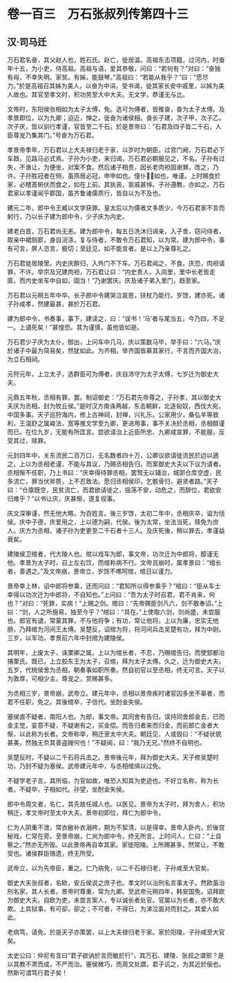 # 卷一百三　万石张叔列传第四十三
## 汉·司马迁
万石君名奋，其父赵人也，姓石氏。赵亡，徙居温。高祖东击项籍，过河内，时奋年十五，为小吏，侍高祖。高祖与语，爱其恭敬，问曰：“若何有？”对曰：“奋独有母，不幸失明。家贫。有姊，能鼓琴。”高祖曰：“若能从我乎？”曰：“愿尽力。”於是高祖召其姊为美人，以奋为中涓，受书谒，徙其家长安中戚里，以姊为美人故也。其官至孝文时，积功劳至大中大夫。无文学，恭谨无与比。    
    
文帝时，东阳侯张相如为太子太傅，免。选可为傅者，皆推奋，奋为太子太傅。及孝景即位，以为九卿；迫近，惮之，徙奋为诸侯相。奋长子建，次子甲，次子乙，次子庆，皆以驯行孝谨，官皆至二千石。於是景帝曰：“石君及四子皆二千石，人臣尊宠乃集其门。”号奋为万石君。    
    
孝景帝季年，万石君以上大夫禄归老于家，以岁时为朝臣。过宫门阙，万石君必下车趋，见路马必式焉。子孙为小吏，来归谒，万石君必朝服见之，不名。子孙有过失，不谯让，为便坐，对案不食。然后诸子相责，因长老肉袒固谢罪，改之，乃许。子孙胜冠者在侧，虽燕居必冠，申申如也。僮仆如也，唯谨。上时赐食於家，必稽首俯伏而食之，如在上前。其执丧，哀戚甚悼。子孙遵教，亦如之。万石君家以孝谨闻乎郡国，虽齐鲁诸儒质行，皆自以为不及也。    
    
建元二年，郎中令王臧以文学获罪。皇太后以为儒者文多质少，今万石君家不言而躬行，乃以长子建为郎中令，少子庆为内史。    
    
建老白首，万石君尚无恙。建为郎中令，每五日洗沐归谒亲，入子舍，窃问侍者，取亲中裙厕窬，身自浣涤，复与侍者，不敢令万石君知，以为常。建为郎中令，事有可言，屏人恣言，极切；至廷见，如不能言者。是以上乃亲尊礼之。    
    
万石君徙居陵里。内史庆醉归，入外门不下车。万石君闻之，不食。庆恐，肉袒请罪，不许。举宗及兄建肉袒，万石君让曰：“内史贵人，入闾里，里中长老皆走匿，而内史坐车中自如，固当！”乃谢罢庆。庆及诸子弟入里门，趋至家。    
    
万石君以元朔五年中卒。长子郎中令建哭泣哀思，扶杖乃能行。岁馀，建亦死。诸子孙咸孝，然建最甚，甚於万石君。    
    
建为郎中令，书奏事，事下，建读之，曰：“误书！‘马’者与尾当五，今乃四，不足一。上谴死矣！”甚惶恐。其为谨慎，虽他皆如是。    
    
万石君少子庆为太仆，御出，上问车中几马，庆以策数马毕，举手曰：“六马。”庆於诸子中最为简易矣，然犹如此。为齐相，举齐国皆慕其家行，不言而齐国大治，为立石相祠。    
    
元狩元年，上立太子，选群臣可为傅者，庆自沛守为太子太傅，七岁迁为御史大夫。    
    
元鼎五年秋，丞相有罪，罢。制诏御史：“万石君先帝尊之，子孙孝，其以御史大夫庆为丞相，封为牧丘侯。”是时汉方南诛两越，东击朝鲜，北逐匈奴，西伐大宛，中国多事。天子巡狩海内，修上古神祠，封禅，兴礼乐。公家用少，桑弘羊等致利，王温舒之属峻法，宽等推文学至九卿，更进用事，事不关决於丞相，丞相醇谨而已。在位九岁，无能有所匡言。尝欲请治上近臣所忠、九卿咸宣罪，不能服，反受其过，赎罪。    
    
元封四年中，关东流民二百万口，无名数者四十万，公卿议欲请徙流民於边以適之。上以为丞相老谨，不能与其议，乃赐丞相告归，而案御史大夫以下议为请者。丞相惭不任职，乃上书曰：“庆幸得待罪丞相，罢驽无以辅治，城郭仓库空虚，民多流亡，罪当伏斧质，上不忍致法。愿归丞相侯印，乞骸骨归，避贤者路。”天子曰：“仓廪既空，民贫流亡，而君欲请徙之，摇荡不安，动危之，而辞位，君欲安归难乎？”以书让庆，庆甚惭，遂复视事。    
    
庆文深审谨，然无他大略，为百姓言。後三岁馀，太初二年中，丞相庆卒，谥为恬侯。庆中子德，庆爱用之，上以德为嗣，代侯。後为太常，坐法当死，赎免为庶人。庆方为丞相，诸子孙为吏更至二千石者十三人。及庆死後，稍以罪去，孝谨益衰矣。    
    
建陵侯卫绾者，代大陵人也。绾以戏车为郎，事文帝，功次迁为中郎将，醇谨无他。孝景为太子时，召上左右饮，而绾称病不行。文帝且崩时，属孝景曰：“绾长者，善遇之。”及文帝崩，景帝立，岁馀不噍呵绾，绾日以谨力。    
    
景帝幸上林，诏中郎将参乘，还而问曰：“君知所以得参乘乎？”绾曰：“臣从车士幸得以功次迁为中郎将，不自知也。”上问曰：“吾为太子时召君，君不肯来，何也？”对曰：“死罪，实病！”上赐之剑。绾曰：“先帝赐臣剑凡六，剑不敢奉诏。”上曰：“剑，人之所施易，独至今乎？”绾曰：“具在。”上使取六剑，剑尚盛，未尝服也。郎官有谴，常蒙其罪，不与他将争；有功，常让他将。上以为廉，忠实无他肠，乃拜绾为河间王太傅。吴楚反，诏绾为将，将河间兵击吴楚有功，拜为中尉。三岁，以军功，孝景前六年中封绾为建陵侯。    
    
其明年，上废太子，诛栗卿之属。上以为绾长者，不忍，乃赐绾告归，而使郅都治捕栗氏。既已，上立胶东王为太子，召绾，拜为太子太傅。久之，迁为御史大夫。五岁，代桃侯舍为丞相，朝奏事如职所奏。然自初官以至丞相，终无可言。天子以为敦厚，可相少主，尊宠之，赏赐甚多。    
    
为丞相三岁，景帝崩，武帝立。建元年中，丞相以景帝疾时诸官囚多坐不辜者，而君不任职，免之。其後绾卒，子信代。坐酎金失侯。    
    
塞侯直不疑者，南阳人也。为郎，事文帝。其同舍有告归，误持同舍郎金去，已而金主觉，妄意不疑，不疑谢有之，买金偿。而告归者来而归金，而前郎亡金者大惭，以此称为长者。文帝称举，稍迁至太中大夫。朝廷见，人或毁曰：“不疑状貌甚美，然独无奈其善盗嫂何也！”不疑闻，曰：“我乃无兄。”然终不自明也。    
    
吴楚反时，不疑以二千石将兵击之。景帝後元年，拜为御史大夫。天子修吴楚时功，乃封不疑为塞侯。武帝建元年中，与丞相绾俱以过免。    
    
不疑学老子言。其所临，为官如故，唯恐人知其为吏迹也。不好立名称，称为长者。不疑卒，子相如代。孙望，坐酎金失侯。    
    
郎中令周文者，名仁，其先故任城人也。以医见。景帝为太子时，拜为舍人，积功稍迁，孝文帝时至太中大夫。景帝初即位，拜仁为郎中令。    
    
仁为人阴重不泄，常衣敝补衣溺袴，期为不絜清，以是得幸。景帝入卧内，於後宫秘戏，仁常在旁。至景帝崩，仁尚为郎中令，终无所言。上时问人，仁曰：“上自察之。”然亦无所毁。以此景帝再自幸其家。家徙阳陵。上所赐甚多，然常让，不敢受也。诸侯群臣赂遗，终无所受。    
    
武帝立，以为先帝臣，重之。仁乃病免，以二千石禄归老，子孙咸至大官矣。    
    
御史大夫张叔者，名欧，安丘侯说之庶子也。孝文时以治刑名言事太子。然欧虽治刑名家，其人长者。景帝时尊重，常为九卿。至武帝元朔四年，韩安国免，诏拜欧为御史大夫。自欧为吏，未尝言案人，专以诚长者处官。官属以为长者，亦不敢大欺。上具狱事，有可卻，卻之；不可者，不得已，为涕泣面对而封之。其爱人如此。    
    
老病笃，请免。於是天子亦策罢，以上大夫禄归老于家。家於阳陵。子孙咸至大官矣。    
    
太史公曰：仲尼有言曰“君子欲讷於言而敏於行”，其万石、建陵、张叔之谓邪？是以其教不肃而成，不严而治。塞侯微巧，而周文处讇，君子讥之，为其近於佞也。然斯可谓笃行君子矣！    
    
